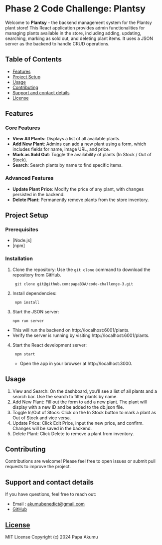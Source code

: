 # Phase 2 Code Challenge: Plantsy
Welcome to **Plantsy** - the backend management system for the Plantsy plant store! This React application provides admin functionalities for managing plants available in the store, including adding, updating, searching, marking as sold out, and deleting plant items. It uses a JSON server as the backend to handle CRUD operations.

## Table of Contents
- [Features](#features)
- [Project Setup](#project-setup)
- [Usage](#usage)
- [Contributing](#contributing)
- [Support and contact details](#support-and-contact-details)
- [License](#license)

## Features

### Core Features
- **View All Plants**: Displays a list of all available plants.
- **Add New Plant**: Admins can add a new plant using a form, which includes fields for name, image URL, and price.
- **Mark as Sold Out**: Toggle the availability of plants (In Stock / Out of Stock).
- **Search**: Search plants by name to find specific items.
  
### Advanced Features
- **Update Plant Price**: Modify the price of any plant, with changes persisted in the backend.
- **Delete Plant**: Permanently remove plants from the store inventory.

## Project Setup

### Prerequisites
- [Node.js]
- [npm]

### Installation
1. Clone the repository:
Use the `git clone` command to download the repository from GitHub.

        git clone git@github.com:papaB3A/code-challenge-3.git
2. Install dependencies:

        npm install
3. Start the JSON server:

       npm run server

  * This will run the backend on http://localhost:6001/plants.
  * Verify the server is running by visiting http://localhost:6001/plants.
4. Start the React development server:

        npm start
   * Open the app in your browser at http://localhost:3000.

## Usage
1. View and Search: On the dashboard, you’ll see a list of all plants and a search bar. Use the search to filter plants by name.
2. Add New Plant: Fill out the form to add a new plant. The plant will display with a new ID and be added to the db.json file.
3. Toggle In/Out of Stock: Click on the In Stock button to mark a plant as Out of Stock and vice versa.
4. Update Price: Click Edit Price, input the new price, and confirm. Changes will be saved in the backend.
5. Delete Plant: Click Delete to remove a plant from inventory.

## Contributing
Contributions are welcome! Please feel free to open issues or submit pull requests to improve the project.

## Support and contact details
If you have questions, feel free to reach out:
* Email : akumubenedict@gmail.com
* [GitHub](https://github.com/papaB3A)

## [License](LICENSE)
MIT License
Copyright (c) 2024 Papa Akumu
